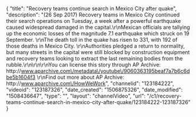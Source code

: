{
    "title": "Recovery teams continue search in Mexico City after quake",
    "description": "(26 Sep 2017) Recovery teams in Mexico City continued their search operations on Tuesday, a week after a powerful earthquake caused widespread damaged in the capital.\r\nMexican officials are tallying up the economic losses of the magnitude 7.1 earthquake which struck on 19 September. \r\nThe death toll in the quake has risen to 331, with 192 of those deaths in Mexico City. \r\nAuthorities pledged a return to normality, but many streets in the capital were still blocked by construction equipment and recovery teams looking to extract the last remaining bodies from the rubble.\r\n\r\n\r\nYou can license this story through AP Archive: http:\/\/www.aparchive.com\/metadata\/youtube\/9060363195beaf7a7b6c6dbe5b1604f3 \r\nFind out more about AP Archive: http:\/\/www.aparchive.com\/HowWeWork",
    "channelid": "123184222",
    "videoid": "123187326",
    "date_created": "1506875326",
    "date_modified": "1508436647",
    "type": "",
    "layout": "channelVideo",
    "url": "\/c1\/recovery-teams-continue-search-in-mexico-city-after-quake\/123184222-123187326"
}